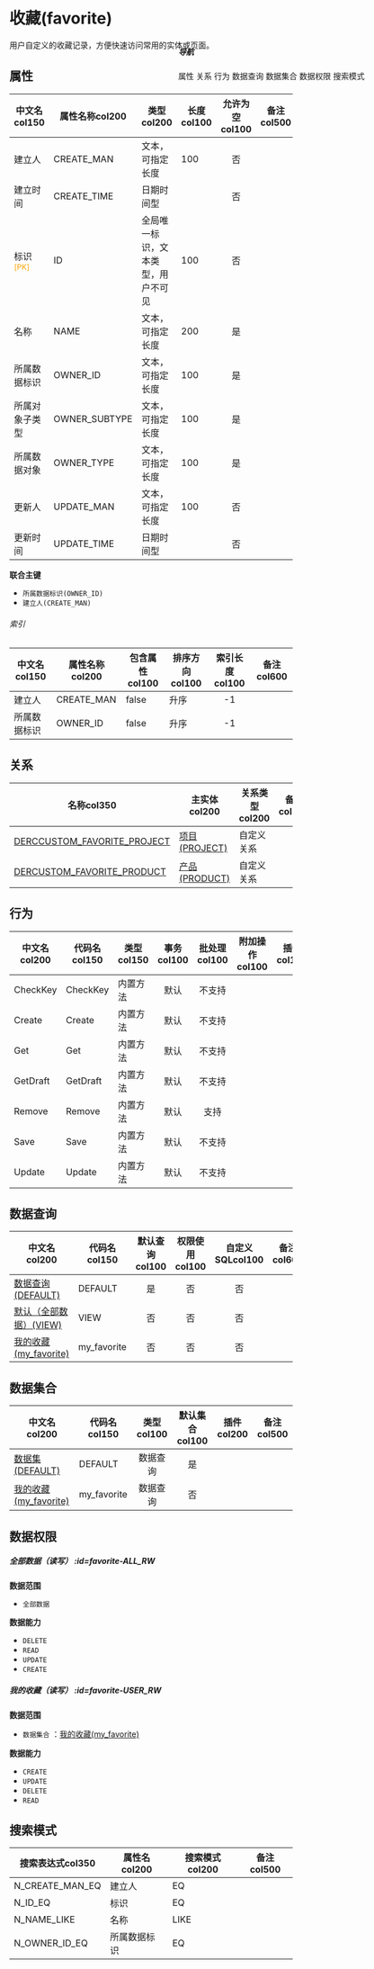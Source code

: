 # 收藏(favorite)  <!-- {docsify-ignore-all} -->


用户自定义的收藏记录，方便快速访问常用的实体或页面。


## 属性
|    中文名col150 | 属性名称col200           | 类型col200     | 长度col100    |允许为空col100    |  备注col500  |
| --------   |------------| -----  | -----  | :----: | -------- |
|建立人|CREATE_MAN|文本，可指定长度|100|否||
|建立时间|CREATE_TIME|日期时间型||否||
|标识<sup class="footnote-symbol"><font color=orange>[PK]</font></sup>|ID|全局唯一标识，文本类型，用户不可见|100|否||
|名称|NAME|文本，可指定长度|200|是||
|所属数据标识|OWNER_ID|文本，可指定长度|100|是||
|所属对象子类型|OWNER_SUBTYPE|文本，可指定长度|100|是||
|所属数据对象|OWNER_TYPE|文本，可指定长度|100|是||
|更新人|UPDATE_MAN|文本，可指定长度|100|否||
|更新时间|UPDATE_TIME|日期时间型||否||

<p class="panel-title"><b>联合主键</b></p>

  * `所属数据标识(OWNER_ID)`
  * `建立人(CREATE_MAN)`

###### 索引

<el-row>
<el-tabs v-model="show_index">

<el-tab-pane label="FAVORITE" name="index_FAVORITE">

|    中文名col150 | 属性名称col200           | 包含属性col100 | 排序方向col100 | 索引长度col100 | 备注col600 |
| --------   |------------| -----  | -----  | :----: | -------- |
|建立人|CREATE_MAN|false|升序|-1||
|所属数据标识|OWNER_ID|false|升序|-1||

</el-tab-pane>

</el-tabs>
</el-row>

## 关系

<el-row>
<el-tabs v-model="show_der">
<el-tab-pane label="从关系" name="minor">

|  名称col350   | 主实体col200   | 关系类型col200   |    备注col500  |
| -------- |---------- |-----------|----- |
|[DERCCUSTOM_FAVORITE_PROJECT](der/DERCCUSTOM_FAVORITE_PROJECT)|[项目(PROJECT)](module/ProjMgmt/project)|自定义关系||
|[DERCUSTOM_FAVORITE_PRODUCT](der/DERCUSTOM_FAVORITE_PRODUCT)|[产品(PRODUCT)](module/ProdMgmt/product)|自定义关系||

</el-tab-pane>
</el-tabs>
</el-row>

## 行为
| 中文名col200    | 代码名col150    | 类型col150    | 事务col100   | 批处理col100   | 附加操作col100  | 插件col150    |  备注col300  |
| -------- |---------- |----------- |:----:|:----:|---------| ----- | ----- |
|CheckKey|CheckKey|内置方法|默认|不支持||||
|Create|Create|内置方法|默认|不支持||||
|Get|Get|内置方法|默认|不支持||||
|GetDraft|GetDraft|内置方法|默认|不支持||||
|Remove|Remove|内置方法|默认|支持||||
|Save|Save|内置方法|默认|不支持||||
|Update|Update|内置方法|默认|不支持||||

## 数据查询
| 中文名col200    | 代码名col150    | 默认查询col100 | 权限使用col100 | 自定义SQLcol100 |  备注col600|
| --------  | --------   | :----:  |:----:  | :----:  |----- |
|[数据查询(DEFAULT)](module/Base/favorite/query/Default)|DEFAULT|是|否 |否 ||
|[默认（全部数据）(VIEW)](module/Base/favorite/query/View)|VIEW|否|否 |否 ||
|[我的收藏(my_favorite)](module/Base/favorite/query/my_favorite)|my_favorite|否|否 |否 ||

## 数据集合
| 中文名col200  | 代码名col150  | 类型col100 | 默认集合col100 |   插件col200|   备注col500|
| --------  | --------   | :----:   | :----:   | ----- |----- |
|[数据集(DEFAULT)](module/Base/favorite/dataset/Default)|DEFAULT|数据查询|是|||
|[我的收藏(my_favorite)](module/Base/favorite/dataset/my_favorite)|my_favorite|数据查询|否|||

## 数据权限

##### 全部数据（读写） :id=favorite-ALL_RW

<p class="panel-title"><b>数据范围</b></p>

* `全部数据`

<p class="panel-title"><b>数据能力</b></p>

* `DELETE`
* `READ`
* `UPDATE`
* `CREATE`



##### 我的收藏（读写） :id=favorite-USER_RW

<p class="panel-title"><b>数据范围</b></p>

* `数据集合` ：[我的收藏(my_favorite)](module/Base/favorite#数据集合)

<p class="panel-title"><b>数据能力</b></p>

* `CREATE`
* `UPDATE`
* `DELETE`
* `READ`




## 搜索模式
|   搜索表达式col350   |    属性名col200    |    搜索模式col200        |备注col500  |
| -------- |------------|------------|------|
|N_CREATE_MAN_EQ|建立人|EQ||
|N_ID_EQ|标识|EQ||
|N_NAME_LIKE|名称|LIKE||
|N_OWNER_ID_EQ|所属数据标识|EQ||

<div style="display: block; overflow: hidden; position: fixed; top: 140px; right: 100px;">

##### 导航
<el-anchor >
<el-anchor-link :href="`#/module/Base/favorite?id=属性`">
  属性
</el-anchor-link>
<el-anchor-link :href="`#/module/Base/favorite?id=关系`">
  关系
</el-anchor-link>
<el-anchor-link :href="`#/module/Base/favorite?id=行为`">
  行为
</el-anchor-link>
<el-anchor-link :href="`#/module/Base/favorite?id=数据查询`">
  数据查询
</el-anchor-link>
<el-anchor-link :href="`#/module/Base/favorite?id=数据集合`">
  数据集合
</el-anchor-link>
<el-anchor-link :href="`#/module/Base/favorite?id=数据权限`">
  数据权限
</el-anchor-link>
<el-anchor-link :href="`#/module/Base/favorite?id=搜索模式`">
  搜索模式
</el-anchor-link>
</el-anchor>
</div>

<script>
 const { createApp } = Vue
  createApp({
    data() {
      return {
show_der:'minor',

show_index:'index_FAVORITE',
      }
    },
    methods: {
    }
  }).use(ElementPlus).mount('#app')
</script>
